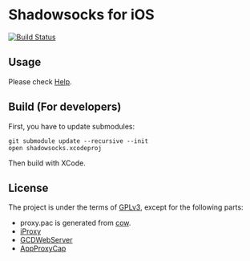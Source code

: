 Shadowsocks for iOS
=========
[![Build Status](https://travis-ci.org/shadowsocks/shadowsocks-iOS.png?branch=master)](https://travis-ci.org/shadowsocks/shadowsocks-iOS)

Usage
-----
Please check [Help](https://github.com/shadowsocks/shadowsocks-iOS/wiki/Help).

Build (For developers)
----------------------

First, you have to update submodules:

    git submodule update --recursive --init
    open shadowsocks.xcodeproj

Then build with XCode.

License
-------
The project is under the terms of [GPLv3](http://opensource.org/licenses/GPL-3.0),
except for the following parts:

- proxy.pac is generated from [cow](https://github.com/cyfdecyf/cow).
- [iProxy](https://github.com/tcurdt/iProxy)
- [GCDWebServer](https://github.com/swisspol/GCDWebServer)
- [AppProxyCap](https://github.com/freewizard/AppProxyCap)
